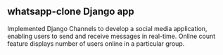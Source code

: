 ## whatsapp-clone Django app

Implemented Django Channels to develop a social media application, enabling users to send and receive messages in real-time.
Online count feature displays number of users online in a particular group.
